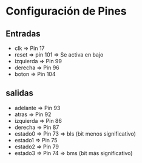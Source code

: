 # Configuración de Pines

## Entradas

- clk           =>  Pin 17
- reset         =>  pin 101 => Se activa en bajo
- izquierda     =>  Pin 99
- derecha       =>  Pin 96
- boton         =>  Pin 104

## salidas

- adelante  =>  Pin 93
- atras     =>  Pin 92
- izquierda =>  Pin 86
- derecha   =>  Pin 87
- estado0   =>  Pin 73  => bls (bit menos significativo)
- estado1   =>  Pin 75
- estado2   =>  Pin 79
- estado3   =>  Pin 74  => bms (bit más significativo)
